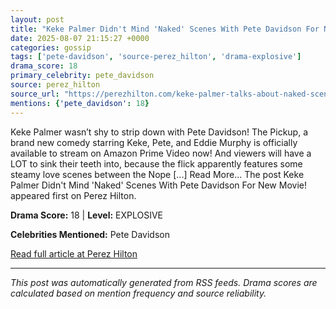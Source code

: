 ```yaml
---
layout: post
title: "Keke Palmer Didn't Mind 'Naked' Scenes With Pete Davidson For New Movie!"
date: 2025-08-07 21:15:27 +0000
categories: gossip
tags: ['pete-davidson', 'source-perez_hilton', 'drama-explosive']
drama_score: 18
primary_celebrity: pete_davidson
source: perez_hilton
source_url: "https://perezhilton.com/keke-palmer-talks-about-naked-scenes-with-pete-davidson-the-pickup/"
mentions: {'pete_davidson': 18}
---
```


Keke Palmer wasn’t shy to strip down with Pete Davidson! The Pickup, a brand new comedy starring Keke, Pete, and Eddie Murphy is officially available to stream on Amazon Prime Video now! And viewers will have a LOT to sink their teeth into, because the flick apparently features some steamy love scenes between the Nope [...] Read More... The post Keke Palmer Didn&#039;t Mind &#039;Naked&#039; Scenes With Pete Davidson For New Movie! appeared first on Perez Hilton.

**Drama Score:** 18 | **Level:** EXPLOSIVE

**Celebrities Mentioned:** Pete Davidson

[Read full article at Perez Hilton](https://perezhilton.com/keke-palmer-talks-about-naked-scenes-with-pete-davidson-the-pickup/)

---
*This post was automatically generated from RSS feeds. Drama scores are calculated based on mention frequency and source reliability.*
